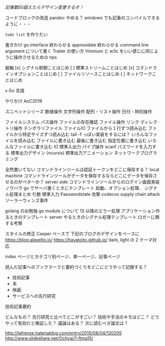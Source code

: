 *記事数50超えたらデザイン変更するぞ！*


コードブロックの改造
pandoc やめる？
windows でも記事のコンパイルできるように・・・

`todo list` を作りたい

書きかけ
  go interface 終わらせる
  approxidate 終わらせる
  command line argument について書く
  Trailer の使い方
  Vimnium と w3c をいい感じに同じように操作させるための tips 

縦軸
  [x] シグナル制御ことはじめ
  [ ] 標準ストリームことはじめ
  [x] コマンドラインオプションことはじめ
  [ ] ファイルリソースことはじめ
  [ ] ネットワークことはじめ

x Go 言語

やりかけ
  AoC2019

スニペットシリーズ
  数値操作
  文字列操作
  配列・リスト操作
  日付・時刻操作

  ファイルシステム
    パス操作
    ファイルの存在確認
    ファイル操作
      リンク
    ディレクトリ操作
    テンポラリファイル
  ファイルIO
    ファイルから１行ずつ読み込む
    ファイルから特定サイズずつ読み込む
    tail -f っぽい実装をするには？
    いろんなファイルを読み込む
    ファイルに書き込む
    最後に書き込む
    指定位置に書き込む
    いろんなファイルに書き込む
  IO
    標準入出力
    パイプ操作
    scanf
    パスワードを入力する
    標準出力デザイン (ncursis)
    標準出力アニメーション
  ネットワークプログラミング


全然書いてない
  コマンドラインツールは認証トークンをどこに保存する？
  local machine
  コマンドラインツールがデータを保存するならどこにデータを保存させるのがベターか？
  server side
  コマンドラインツールからのログイン画面実装ノウハウ
  go でサーバ書くときにテンプレート
    起動、オプション処理、
  シグナル処理まとめ 
  引数
  標準入力
  Passwordstate 攻撃
  codecov supply chain attack
  ソーラーウィンズ事件

golang のお勉強
  go module について
  13 以降のエラー処理
  アプリケーション作るときのテンプレート
  server やるときのシグナル処理テンプレート
  ロガーに関する考察


スタイルの修正
  Casper ベースで
  下記のブログのデザインをベースに
  https://blog.alexellis.io/
  https://hayatoito.github.io/
  dark, light の 2 テーマ対応

index ページとカテゴリ別ページ、単一ページ、記事ページ

読んだ記事へのブックマークと要約づくりをどこにどうやって記録する？

* 技術記事
* 本
* 映画
* サービスへの先行研究


技術記事要約

どんなもの？
先行研究と比べてどこがすごい？
技術や手法のキモはどこ？
どうやって有効だと検証した？
議論はある？
次に読むべき論文は？

http://lafrenze.hatenablog.com/entry/2015/08/04/120205
http://www.slideshare.net/Ochyai/1-ftma15/
